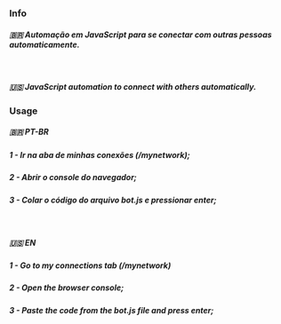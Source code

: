 ### Info

##### 🇧🇷 Automação em JavaScript para se conectar com outras pessoas automaticamente.

<br/>

##### 🇺🇸 JavaScript automation to connect with others automatically.


### Usage

##### 🇧🇷 PT-BR
##### 1 - Ir na aba de minhas conexões (/mynetwork);
##### 2 - Abrir o console do navegador;
##### 3 - Colar o código do arquivo *bot.js* e pressionar enter;

<br/>

##### 🇺🇸 EN
##### 1 - Go to my connections tab (/mynetwork)
##### 2 - Open the browser console;
##### 3 - Paste the code from the *bot.js* file and press enter;
